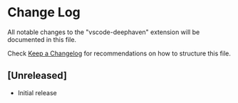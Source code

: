 # Change Log

All notable changes to the "vscode-deephaven" extension will be documented in this file.

Check [Keep a Changelog](http://keepachangelog.com/) for recommendations on how to structure this file.

## [Unreleased]

- Initial release
